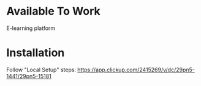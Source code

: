 # Available To Work

E-learning platform

# Installation

Follow "Local Setup" steps: https://app.clickup.com/2415269/v/dc/29pn5-1441/29pn5-15181
